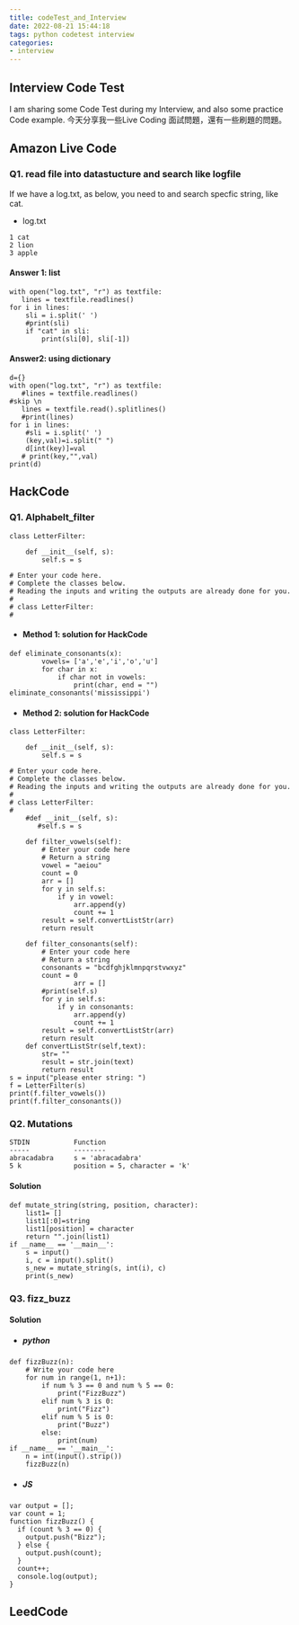 ```yaml
---
title: codeTest_and_Interview
date: 2022-08-21 15:44:18
tags: python codetest interview
categories:
- interview
---
```


## Interview Code Test
I am sharing some Code Test during my Interview, and also some practice Code example. 
今天分享我一些Live Coding 面試問題，還有一些刷題的問題。


## Amazon Live Code 
### Q1. read file into datastucture and search like logfile
If we have a log.txt, as below, you need to and search specfic string, like cat.

- log.txt
```
1 cat
2 lion
3 apple
```

#### Answer 1: list 
```
with open("log.txt", "r") as textfile:
   lines = textfile.readlines()
for i in lines:
    sli = i.split(' ')
    #print(sli)
    if "cat" in sli:
        print(sli[0], sli[-1])

```

#### Answer2: using dictionary 
```
d={}
with open("log.txt", "r") as textfile:
   #lines = textfile.readlines()
#skip \n
   lines = textfile.read().splitlines()
   #print(lines)   
for i in lines:
    #sli = i.split(' ')    
    (key,val)=i.split(" ")
    d[int(key)]=val
   # print(key,"",val)
print(d)
```


## HackCode
### Q1. Alphabelt_filter
```
class LetterFilter:

    def __init__(self, s):
        self.s = s      

# Enter your code here. 
# Complete the classes below.
# Reading the inputs and writing the outputs are already done for you.
#
# class LetterFilter:
#
```
- #### Method 1: solution for HackCode
```
def eliminate_consonants(x):
        vowels= ['a','e','i','o','u']
        for char in x:
            if char not in vowels:
                print(char, end = "")
eliminate_consonants('mississippi')
```

- #### Method 2: solution for HackCode
```
class LetterFilter:

    def __init__(self, s):
        self.s = s      

# Enter your code here. 
# Complete the classes below.
# Reading the inputs and writing the outputs are already done for you.
#
# class LetterFilter:
#
    #def __init__(self, s):
       #self.s = s
	
    def filter_vowels(self):                
        # Enter your code here
        # Return a string       
        vowel = "aeiou"
        count = 0
        arr = []
        for y in self.s:
            if y in vowel:
                arr.append(y)
                count += 1
        result = self.convertListStr(arr)
        return result
            
    def filter_consonants(self):
        # Enter your code here
        # Return a string
        consonants = "bcdfghjklmnpqrstvwxyz"
        count = 0
				arr = []
        #print(self.s)
        for y in self.s:
            if y in consonants:
                arr.append(y)
                count += 1
        result = self.convertListStr(arr)
        return result
    def convertListStr(self,text):        
        str= ""
        result = str.join(text)
        return result
s = input("please enter string: ")
f = LetterFilter(s)
print(f.filter_vowels())
print(f.filter_consonants())
```

### Q2. Mutations
```Input: 
STDIN           Function
-----           --------
abracadabra     s = 'abracadabra'
5 k             position = 5, character = 'k'
```

#### Solution
```
def mutate_string(string, position, character):
    list1= []
    list1[:0]=string
    list1[position] = character  
    return "".join(list1)
if __name__ == '__main__':
    s = input()
    i, c = input().split()
    s_new = mutate_string(s, int(i), c)
    print(s_new)
```

### Q3. fizz_buzz
#### Solution
- ##### python
```
def fizzBuzz(n): 
    # Write your code here
    for num in range(1, n+1):
        if num % 3 == 0 and num % 5 == 0:
            print("FizzBuzz")
        elif num % 3 is 0:
            print("Fizz")
        elif num % 5 is 0:
            print("Buzz")
        else:
            print(num)  
if __name__ == '__main__':
    n = int(input().strip())
    fizzBuzz(n)
```

- ##### JS
```
var output = [];
var count = 1;
function fizzBuzz() {
  if (count % 3 == 0) {
    output.push("Bizz");
  } else {
    output.push(count);
  }
  count++;
  console.log(output);
}

```

## LeedCode
